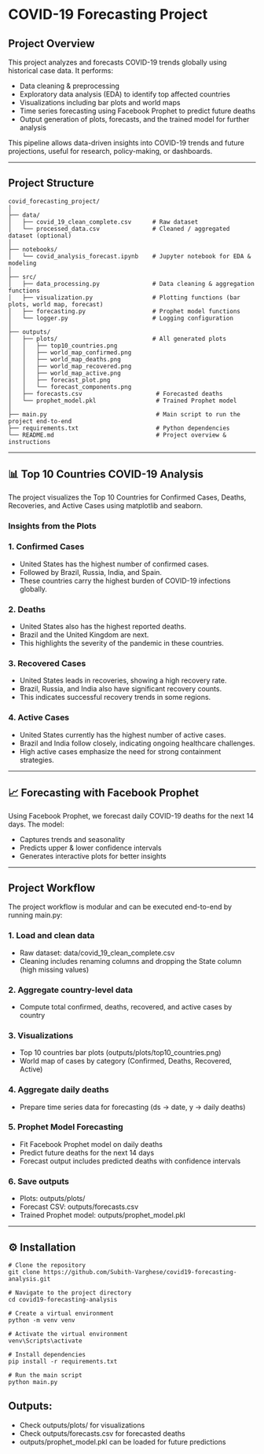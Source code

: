 # COVID-19 Forecasting Project

## Project Overview

This project analyzes and forecasts COVID-19 trends globally using historical case data. It performs:

- Data cleaning & preprocessing
- Exploratory data analysis (EDA) to identify top affected countries
- Visualizations including bar plots and world maps
- Time series forecasting using Facebook Prophet to predict future deaths
- Output generation of plots, forecasts, and the trained model for further analysis

This pipeline allows data-driven insights into COVID-19 trends and future projections, useful for research, policy-making, or dashboards.

---
## Project Structure

```
covid_forecasting_project/
│
├── data/
│   ├── covid_19_clean_complete.csv      # Raw dataset
│   └── processed_data.csv               # Cleaned / aggregated dataset (optional)
│
├── notebooks/
│   └── covid_analysis_forecast.ipynb    # Jupyter notebook for EDA & modeling
│
├── src/
│   ├── data_processing.py               # Data cleaning & aggregation functions
│   ├── visualization.py                 # Plotting functions (bar plots, world map, forecast)
│   ├── forecasting.py                   # Prophet model functions
│   └── logger.py                        # Logging configuration
│
├── outputs/
│   ├── plots/                           # All generated plots
│   │   ├── top10_countries.png
│   │   ├── world_map_confirmed.png
│   │   ├── world_map_deaths.png
│   │   ├── world_map_recovered.png
│   │   ├── world_map_active.png
│   │   ├── forecast_plot.png
│   │   └── forecast_components.png
│   ├── forecasts.csv                     # Forecasted deaths
│   └── prophet_model.pkl                 # Trained Prophet model
│
├── main.py                               # Main script to run the project end-to-end
├── requirements.txt                      # Python dependencies
└── README.md                             # Project overview & instructions

```
---

## 📊 Top 10 Countries COVID-19 Analysis

The project visualizes the Top 10 Countries for Confirmed Cases, Deaths, Recoveries, and Active Cases using matplotlib and seaborn.

### Insights from the Plots

### 1️. Confirmed Cases
- United States has the highest number of confirmed cases.
- Followed by Brazil, Russia, India, and Spain.
- These countries carry the highest burden of COVID-19 infections globally.

### 2️. Deaths
- United States also has the highest reported deaths.
- Brazil and the United Kingdom are next.
- This highlights the severity of the pandemic in these countries.

### 3. Recovered Cases
- United States leads in recoveries, showing a high recovery rate.
- Brazil, Russia, and India also have significant recovery counts.
- This indicates successful recovery trends in some regions.

### 4. Active Cases
- United States currently has the highest number of active cases.
- Brazil and India follow closely, indicating ongoing healthcare challenges.
- High active cases emphasize the need for strong containment strategies.
  
---
## 📈 Forecasting with Facebook Prophet

Using Facebook Prophet, we forecast daily COVID-19 deaths for the next 14 days.
The model:

- Captures trends and seasonality
- Predicts upper & lower confidence intervals
- Generates interactive plots for better insights
---
## Project Workflow

The project workflow is modular and can be executed end-to-end by running main.py:

### 1. Load and clean data
- Raw dataset: data/covid_19_clean_complete.csv
- Cleaning includes renaming columns and dropping the State column (high missing values)

### 2. Aggregate country-level data
- Compute total confirmed, deaths, recovered, and active cases by country

### 3. Visualizations
- Top 10 countries bar plots (outputs/plots/top10_countries.png)
- World map of cases by category (Confirmed, Deaths, Recovered, Active)

### 4. Aggregate daily deaths
- Prepare time series data for forecasting (ds → date, y → daily deaths)

### 5. Prophet Model Forecasting
- Fit Facebook Prophet model on daily deaths
- Predict future deaths for the next 14 days
- Forecast output includes predicted deaths with confidence intervals

### 6. Save outputs
- Plots: outputs/plots/
- Forecast CSV: outputs/forecasts.csv
- Trained Prophet model: outputs/prophet_model.pkl

--- 

## ⚙️ Installation

```
# Clone the repository
git clone https://github.com/Subith-Varghese/covid19-forecasting-analysis.git

# Navigate to the project directory
cd covid19-forecasting-analysis

# Create a virtual environment
python -m venv venv

# Activate the virtual environment
venv\Scripts\activate

# Install dependencies
pip install -r requirements.txt

# Run the main script
python main.py

```

## Outputs:

- Check outputs/plots/ for visualizations
- Check outputs/forecasts.csv for forecasted deaths
- outputs/prophet_model.pkl can be loaded for future predictions
